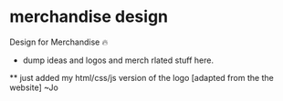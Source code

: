 # merchandise design
Design for Merchandise 🔥


* dump ideas and logos and merch rlated stuff here.

** just added my html/css/js  version of the logo [adapted from the the website] ~Jo
